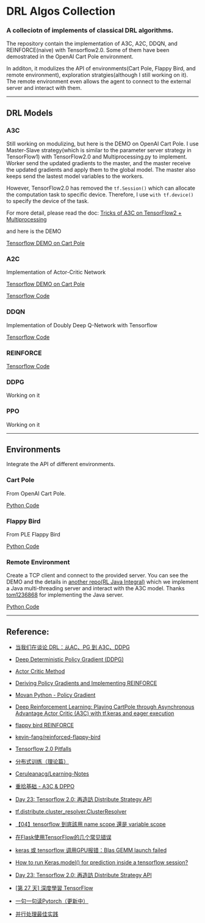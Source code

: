 # DRL Algos Collection

### A colleciotn of implements of classical DRL algorithms.

The repository contain the implementation of A3C, A2C, DDQN, and REINFORCE(naive) with Tensorflow2.0. Some of them have been demostrated in the OpenAI Cart Pole environment.

In additon, it modulizes the API of environments(Cart Pole, Flappy Bird, and remote environment), exploration stratgies(although I still working on it). The remote environment even allows the agent to connect to the external server and interact with them.

---

## DRL Models

### A3C

  Still working on modulizing, but here is the DEMO on OpenAI Cart Pole. I use  Master-Slave strategy(which is similar to the parameter server strategy in TensorFlow1) with TensorFlow2.0 and Multiprocessing.py to implement. Worker send the updated gradients to the master, and the master receive the updated gradients and apply them to the global model. The master also keeps send the lastest model variables to the workers.

  However, TensorFlow2.0 has removed the ```tf.Session()``` which can allocate the computation task to specific device. Therefore, I use ```with tf.device()``` to specify the device of the task.

  For more detail, please read the doc: [Tricks of A3C on TensorFlow2 + Multiprocessing](./docs/tricks_of_A3C_with_tf2.md)

  and here is the DEMO

  [Tensorflow DEMO on Cart Pole](./a3c-test.py)

### A2C
  
  Implementation of Actor-Critic Network

  [Tensorflow DEMO on Cart Pole](./cartPole-A2C.py)
  
  [Tensorflow Code](./models/A2C.py)

### DDQN
  
  Implementation of Doubly Deep Q-Network with Tensorflow

  [Tensorflow Code](./models/DDQN.py)

### REINFORCE
  
  [Tensorflow Code](./models/REINFORCE.py)
  
### DDPG
  
  Working on it

### PPO

  Working on it

---

## Environments

Integrate the API of different environments.

### Cart Pole

From OpenAI Cart Pole.

[Python Code](./envs/cartPole.py)

### Flappy Bird

From PLE Flappy Bird

[Python Code](./envs/flappyBird.py)

### Remote Environment

Create a TCP client and connect to the provided server. You can see the DEMO and the details in [another repo(RL Java Integral)](https://github.com/Neural-Storage/RL_Java_Integral) which we implement a Java multi-threading server and interact with the A3C model. Thanks 
[tom1236868](https://github.com/tom1236868) for implementing the Java server.

[Python Code](./envs/remote.py)

---

## Reference: 

- [当我们在谈论 DRL：从AC、PG 到 A3C、DDPG](https://zhuanlan.zhihu.com/p/36506567)

- [Deep Deterministic Policy Gradient (DDPG)](https://keras.io/examples/rl/ddpg_pendulum/)
  
- [Actor Critic Method](https://keras.io/examples/rl/actor_critic_cartpole/)

- [Deriving Policy Gradients and Implementing REINFORCE](https://medium.com/@thechrisyoon/deriving-policy-gradients-and-implementing-reinforce-f887949bd63)

- [Movan Python - Policy Gradient](https://github.com/MorvanZhou/Reinforcement-learning-with-tensorflow/blob/master/contents/7_Policy_gradient_softmax/RL_brain.py)

- [Deep Reinforcement Learning: Playing CartPole through Asynchronous Advantage Actor Critic (A3C) with tf.keras and eager execution](https://blog.tensorflow.org/2018/07/deep-reinforcement-learning-keras-eager-execution.html)

- [flappy bird REINFORCE](https://github.com/GordonCai/project-deep-reinforcement-learning-with-policy-gradient/blob/master/Code/PG-Pong-Gordon-ANN-1.ipynb)
  
- [kevin-fang/reinforced-flappy-bird](https://github.com/kevin-fang/reinforced-flappy-bird/blob/master/tf_graph.py)
 
- [Tensorflow 2.0 Pitfalls](http://blog.ai.ovgu.de/posts/jens/2019/001_tf20_pitfalls/index.html)
- [分布式训练（理论篇）](https://zhuanlan.zhihu.com/p/129912419)
- [Ceruleanacg/Learning-Notes](https://github.com/Ceruleanacg/Learning-Notes)
- [重拾基础 - A3C & DPPO](https://zhuanlan.zhihu.com/p/38771094)
- [Day 23: Tensorflow 2.0: 再造訪 Distribute Strategy API](https://ithelp.ithome.com.tw/articles/10226066)
- [tf.distribute.cluster_resolver.ClusterResolver](https://www.tensorflow.org/api_docs/python/tf/distribute/cluster_resolver/ClusterResolver)
- [【04】tensorflow 到底該用 name scope 還是 variable scope](https://ithelp.ithome.com.tw/articles/10214789)
- [在Flask使用TensorFlow的几个常见错误](https://blog.csdn.net/qq_39564555/article/details/95475871)
- [keras 或 tensorflow 调用GPU报错：Blas GEMM launch failed](https://blog.csdn.net/Leo_Xu06/article/details/82023330)
- [How to run Keras.model() for prediction inside a tensorflow session?](https://stackoverflow.com/questions/50269901/how-to-run-keras-model-for-prediction-inside-a-tensorflow-session)
- [Day 23: Tensorflow 2.0: 再造訪 Distribute Strategy API](https://ithelp.ithome.com.tw/articles/10226066)
- [[第 27 天] 深度學習 TensorFlow](https://ithelp.ithome.com.tw/articles/10187702)
- [一句一句读Pytorch（更新中）](https://zhuanlan.zhihu.com/p/29916596)
- [并行处理最佳实践](https://pytorch.apachecn.org/docs/1.4/64.html)